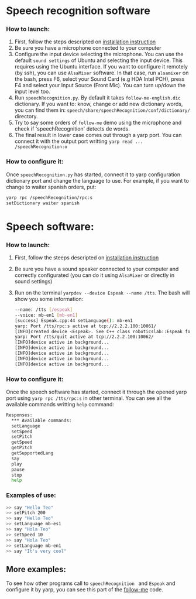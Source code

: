 # Speech recognition software

### How to launch:
1. First, follow the steps descripted on [installation instruction](https://github.com/roboticslab-uc3m/speech/blob/develop/doc/speech-install.md)
2. Be sure you have a microphone connected to your computer
3. Configure the input device selecting the microphone. You can use the  default `sound settings` of Ubuntu and selecting  the input device. This requires using the Ubuntu interface. If you want to configure it remotely (by ssh), you can use `AlsaMixer` software.
In that case, run `alsamixer` on the bash,  press F6, select your Sound Card (e.g HDA Intel PCH), press F4 and select your Input Source (Front Mic). You can turn up/down the input level too.
4. Run `speechRecognition.py`. By default it takes `follow-me-english.dic` dictionary.  If you want to: know, change or add new dictionary words, you can find them in: `speech/share/speechRecognition/conf/dictionary/` directory.
5. Try to say some orders of  `follow-me`  demo using the microphone and check if 'speechRecognition' detects de words.
6. The final result in lower case comes out through a yarp port. You can connect it with the output port writting `yarp read ... /speechRecognition:o`

### How to configure it:

Once `speechRecognition.py` has started, connect it to yarp configuration dictionary port and change the language to use. 
For example, if you want to change to waiter spanish orders, put:

```bash
yarp rpc /speechRecognition/rpc:s
setDictionary waiter spanish
```

# Speech software:

### How to launch:
1. First, follow the steeps descripted on [installation instruction](https://github.com/roboticslab-uc3m/speech/blob/develop/doc/speech-install.md)
2. Be sure you have a sound speaker connected to your computer and correctly configurated (you can do it using `AlsaMixer` or directly in sound settings)
3. Run on the terminal `yarpdev --device Espeak --name /tts`. The bash will show you some information:

	```sh
	--name: /tts [/espeak]
	--voice: mb-en1 [mb-en1]
	[success] Espeak.cpp:44 setLanguage(): mb-en1
	yarp: Port /tts/rpc:s active at tcp://2.2.2.100:10061/
	[INFO]created device <Espeak>. See C++ class roboticslab::Espeak for documentation.
	yarp: Port /tts/quit active at tcp://2.2.2.100:10062/
	[INFO]device active in background...
	[INFO]device active in background...
	[INFO]device active in background...
	[INFO]device active in background...
	[INFO]device active in background...
	```

### How to configure it:

Once the speech software has started, connect it through the opened yarp port using `yarp rpc /tts/rpc:s` in other terminal. You can see all the available commands writting `help` command:

```sh
Responses:
  *** Available commands:
  setLanguage
  setSpeed
  setPitch
  getSpeed
  getPitch
  getSupportedLang
  say
  play
  pause
  stop
  help
```
### Examples of use:

```sh
>> say "Hello Teo"
>> setPitch 200
>> say "Hello Teo"
>> setLanguage mb-es1
>> say "Hola Teo"
>> setSpeed 10
>> say "Hola Teo"
>> setLanguage mb-en1
>> say "It's very cool"
```
## More examples:
To see how other programs call to `speechRecognition ` and  `Espeak` and configure it by yarp, you can see this part of the [follow-me](https://github.com/roboticslab-uc3m/follow-me/blob/develop/programs/followMeDialogueManager/FollowMeDialogueManager.cpp#L10-L100)  code.

